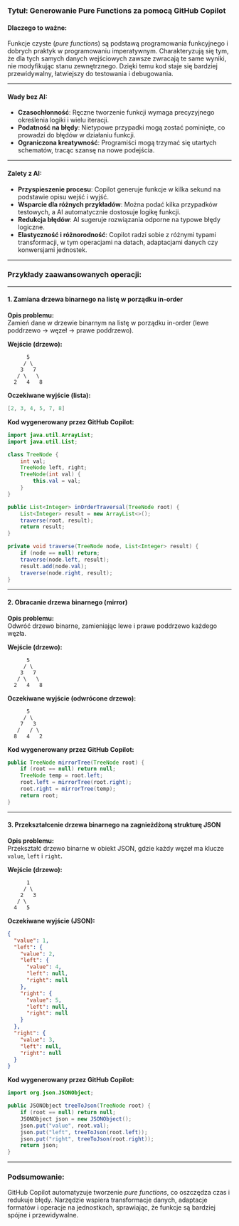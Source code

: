 ### Tytuł: **Generowanie Pure Functions za pomocą GitHub Copilot**

#### Dlaczego to ważne:
Funkcje czyste (*pure functions*) są podstawą programowania funkcyjnego i dobrych praktyk w programowaniu imperatywnym. Charakteryzują się tym, że dla tych samych danych wejściowych zawsze zwracają te same wyniki, nie modyfikując stanu zewnętrznego. Dzięki temu kod staje się bardziej przewidywalny, łatwiejszy do testowania i debugowania.

---

#### Wady bez AI:
- **Czasochłonność**: Ręczne tworzenie funkcji wymaga precyzyjnego określenia logiki i wielu iteracji.
- **Podatność na błędy**: Nietypowe przypadki mogą zostać pominięte, co prowadzi do błędów w działaniu funkcji.
- **Ograniczona kreatywność**: Programiści mogą trzymać się utartych schematów, tracąc szansę na nowe podejścia.

---

#### Zalety z AI:
- **Przyspieszenie procesu**: Copilot generuje funkcje w kilka sekund na podstawie opisu wejść i wyjść.
- **Wsparcie dla różnych przykładów**: Można podać kilka przypadków testowych, a AI automatycznie dostosuje logikę funkcji.
- **Redukcja błędów**: AI sugeruje rozwiązania odporne na typowe błędy logiczne.
- **Elastyczność i różnorodność**: Copilot radzi sobie z różnymi typami transformacji, w tym operacjami na datach, adaptacjami danych czy konwersjami jednostek.

---


### Przykłady zaawansowanych operacji:

---

#### 1. **Zamiana drzewa binarnego na listę w porządku in-order**

**Opis problemu:**  
Zamień dane w drzewie binarnym na listę w porządku in-order (lewe poddrzewo → węzeł → prawe poddrzewo).

**Wejście (drzewo):**
```
      5
     / \
    3   7
   / \   \
  2   4   8
```

**Oczekiwane wyjście (lista):**
```java
[2, 3, 4, 5, 7, 8]
```

**Kod wygenerowany przez GitHub Copilot:**
```java
import java.util.ArrayList;
import java.util.List;

class TreeNode {
    int val;
    TreeNode left, right;
    TreeNode(int val) {
        this.val = val;
    }
}

public List<Integer> inOrderTraversal(TreeNode root) {
    List<Integer> result = new ArrayList<>();
    traverse(root, result);
    return result;
}

private void traverse(TreeNode node, List<Integer> result) {
    if (node == null) return;
    traverse(node.left, result);
    result.add(node.val);
    traverse(node.right, result);
}
```

---

#### 2. **Obracanie drzewa binarnego (mirror)**

**Opis problemu:**  
Odwróć drzewo binarne, zamieniając lewe i prawe poddrzewo każdego węzła.

**Wejście (drzewo):**
```
      5
     / \
    3   7
   / \   \
  2   4   8
```

**Oczekiwane wyjście (odwrócone drzewo):**
```
      5
     / \
    7   3
   /   / \
  8   4   2
```

**Kod wygenerowany przez GitHub Copilot:**
```java
public TreeNode mirrorTree(TreeNode root) {
    if (root == null) return null;
    TreeNode temp = root.left;
    root.left = mirrorTree(root.right);
    root.right = mirrorTree(temp);
    return root;
}
```

---

#### 3. **Przekształcenie drzewa binarnego na zagnieżdżoną strukturę JSON**

**Opis problemu:**  
Przekształć drzewo binarne w obiekt JSON, gdzie każdy węzeł ma klucze `value`, `left` i `right`.

**Wejście (drzewo):**
```
      1
     / \
    2   3
   / \
  4   5
```

**Oczekiwane wyjście (JSON):**
```json
{
  "value": 1,
  "left": {
    "value": 2,
    "left": {
      "value": 4,
      "left": null,
      "right": null
    },
    "right": {
      "value": 5,
      "left": null,
      "right": null
    }
  },
  "right": {
    "value": 3,
    "left": null,
    "right": null
  }
}
```

**Kod wygenerowany przez GitHub Copilot:**
```java
import org.json.JSONObject;

public JSONObject treeToJson(TreeNode root) {
    if (root == null) return null;
    JSONObject json = new JSONObject();
    json.put("value", root.val);
    json.put("left", treeToJson(root.left));
    json.put("right", treeToJson(root.right));
    return json;
}
```

---

### Podsumowanie:
GitHub Copilot automatyzuje tworzenie *pure functions*, co oszczędza czas i redukuje błędy. Narzędzie wspiera transformacje danych, adaptacje formatów i operacje na jednostkach, sprawiając, że funkcje są bardziej spójne i przewidywalne.